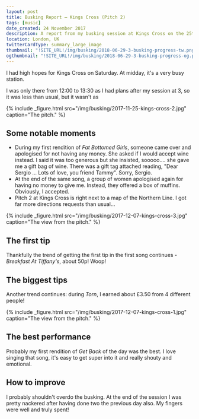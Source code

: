```yaml
---
layout: post
title: Busking Report – Kings Cross (Pitch 2)
tags: [music]
date_created: 24 November 2017
description: A report from my busking session at Kings Cross on the 25th of November!
location: London, UK
twitterCardType: summary_large_image
thumbnail: "!SITE_URL!/img/busking/2018-06-29-3-busking-progress-tw.png"
ogthumbnail: "!SITE_URL!/img/busking/2018-06-29-3-busking-progress-og.png"
---
```


I had high hopes for Kings Cross on Saturday. At midday, it's a very busy station.

I was only there from 12:00 to 13:30 as I had plans after my session at 3, so it was less than usual, but it wasn't as 

{% include _figure.html src="/img/busking/2017-11-25-kings-cross-2.jpg" caption="The pitch." %}

## Some notable moments

- During my first rendition of _Fat Bottomed Girls_, someone came over and apologised for not having any money. She asked if I would accept wine instead. I said it was too generous but she insisted, sooooo.... she gave me a gift bag of wine. There was a gift tag attached reading, "Dear Sergio ... Lots of love, you friend Tammy". Sorry, Sergio.
- At the end of the same song, a group of women apologised again for having no money to give me. Instead, they offered a box of muffins. Obviously, I accepted.
- Pitch 2 at Kings Cross is right next to a map of the Northern Line. I got far more directions requests than usual...

{% include _figure.html src="/img/busking/2017-12-07-kings-cross-3.jpg" caption="The view from the pitch." %}

## The first tip

Thankfully the trend of getting the first tip in the first song continues - _Breakfast At Tiffany's_, about 50p! Woop!

## The biggest tips

Another trend continues: during _Torn_, I earned about £3.50 from 4 different people!

{% include _figure.html src="/img/busking/2017-12-07-kings-cross-1.jpg" caption="The view from the pitch." %}

## The best performance

Probably my first rendition of _Get Back_ of the day was the best. I love singing that song, it's easy to get super into it and really shouty and emotional.

## How to improve

I probably shouldn't overdo the busking. At the end of the session I was pretty nackered after having done two the previous day also. My fingers were well and truly spent!
